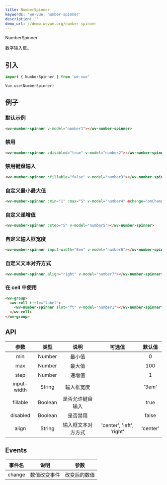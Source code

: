 ```yaml
---
title: NumberSpinner
keywords: 'we-vue, number-spinner'
description: ''
demo_url: //demo.wevue.org/number-spinner
---
```


NumberSpinner

数字输入框。

## 引入

```js
import { NumberSpinner } from 'we-vue'

Vue.use(NumberSpinner)
```

## 例子

### 默认示例

```html
<wv-number-spinner v-model="number1"></wv-number-spinner>
```

### 禁用

```html
<wv-number-spinner :disabled="true" v-model="number2"></wv-number-spinner>
```

### 禁用键盘输入
```html
<wv-number-spinner :fillable="false" v-model="number3"></wv-number-spinner>
```

### 自定义最小最大值
```html
<wv-number-spinner :min="1" :max="5" v-model="number4" @change="onChange"></wv-number-spinner>
```

### 自定义递增值
```html
<wv-number-spinner :step="5" v-model="number5"></wv-number-spinner>
```

### 自定义输入框宽度
```html
<wv-number-spinner input-width="6em" v-model="number6"></wv-number-spinner>
```

### 自定义文本对齐方式

```html
<wv-number-spinner align="right" v-model="number7"></wv-number-spinner>
```

### 在 cell 中使用

```html
<wv-group>
  <wv-cell title="label">
    <wv-number-spinner slot="ft" v-model="number1"></wv-number-spinner>
  </wv-cell>
</wv-group>
```

## API

|   参数   |   类型    |   说明   | 可选值  |  默认值  |
| :----: | :-----: | :----: | :--: | :---: |
| min  | Number  |  最小值   |      |   0    |
| max  | Number  |  最大值   |      |   100    |
| step  | Number  |  递增值   |      |   1    |
| input-width  | String  |  输入框宽度   |      |   '3em'    |
| fillable | Boolean | 是否允许键盘输入 |      | true |
| disabled | Boolean | 是否禁用 |      | false |
| align | String | 输入框文本对方方式 |  'center', 'left', 'right'    |  'center'  |

## Events

|   事件名   |   说明    |   参数   |
| :----: | :-----: | :----: |
| change  | 数值改变事件  |  改变后的数值   |
